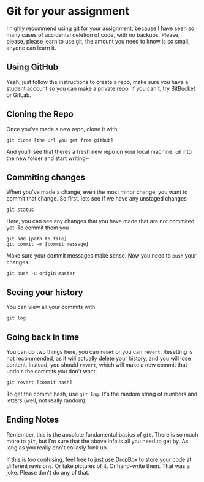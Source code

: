 # Git for your assignment

I highly recommend using git for your assignment, because I have seen so many cases of accidental deletion of code, with no backups. Please, please, please learn to use git, the amount you need to know is so small, anyone can learn it.

## Using GitHub
Yeah, just follow the instructions to create a repo, make sure you have a student account so you can make a private repo. If you can't, try BitBucket or GitLab.

## Cloning the Repo
Once you've made a new repo, clone it with
```
git clone [the url you get from github]
```

And you'll see that theres a fresh new repo on your local machine. `cd` into the new folder and start writing~

## Commiting changes
When you've made a change, even the most minor change, you want to commit that change. So first, lets see if we have any unstaged changes
```
git status
```
Here, you can see any changes that you have made that are not commited yet. To commit them you
```
git add [path to file]
git commit -m [commit message]
```
Make sure your commit messages make sense. Now you need to `push` your changes.
```
git push -u origin master
```

## Seeing your history
You can view all your commits with 
```
git log
```

## Going back in time
You can do two things here, you can `reset` or you can `revert`. Resetting is not recommended, as it will actually delete your history, and you will lose content. Instead, you should `revert`, which will make a new commit that undo's the commits you don't want. 
```
git revert [commit hash]
```
To get the commit hash, use `git log`. It's the random string of numbers and letters (well, not really random). 

## Ending Notes
Remember, this is the absolute fundamental basics  of `git`. There is so much more to `git`, but I'm sure that the above info is all you need to get by. As long as you really don't collasly fuck up.

If this is too confusing, feel free to just use DropBox to store your code at different revisions. Or take pictures of it. Or hand-write them. That was a joke. Please don't do any of that.
